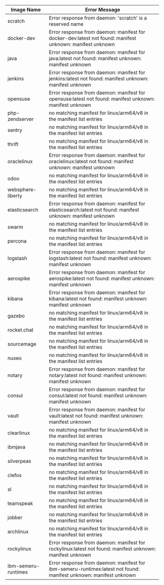 | Image Name          | Error Message                                                                                                     |
| ------------------- | ----------------------------------------------------------------------------------------------------------------- |
| scratch             | Error response from daemon: 'scratch' is a reserved name                                                          |
| docker-dev          | Error response from daemon: manifest for docker-dev:latest not found: manifest unknown: manifest unknown          |
| java                | Error response from daemon: manifest for java:latest not found: manifest unknown: manifest unknown                |
| jenkins             | Error response from daemon: manifest for jenkins:latest not found: manifest unknown: manifest unknown             |
| opensuse            | Error response from daemon: manifest for opensuse:latest not found: manifest unknown: manifest unknown            |
| php-zendserver      | no matching manifest for linux/arm64/v8 in the manifest list entries                                              |
| sentry              | no matching manifest for linux/arm64/v8 in the manifest list entries                                              |
| thrift              | no matching manifest for linux/arm64/v8 in the manifest list entries                                              |
| oraclelinux         | Error response from daemon: manifest for oraclelinux:latest not found: manifest unknown: manifest unknown         |
| odoo                | no matching manifest for linux/arm64/v8 in the manifest list entries                                              |
| websphere-liberty   | no matching manifest for linux/arm64/v8 in the manifest list entries                                              |
| elasticsearch       | Error response from daemon: manifest for elasticsearch:latest not found: manifest unknown: manifest unknown       |
| swarm               | no matching manifest for linux/arm64/v8 in the manifest list entries                                              |
| percona             | no matching manifest for linux/arm64/v8 in the manifest list entries                                              |
| logstash            | Error response from daemon: manifest for logstash:latest not found: manifest unknown: manifest unknown            |
| aerospike           | Error response from daemon: manifest for aerospike:latest not found: manifest unknown: manifest unknown           |
| kibana              | Error response from daemon: manifest for kibana:latest not found: manifest unknown: manifest unknown              |
| gazebo              | no matching manifest for linux/arm64/v8 in the manifest list entries                                              |
| rocket.chat         | no matching manifest for linux/arm64/v8 in the manifest list entries                                              |
| sourcemage          | no matching manifest for linux/arm64/v8 in the manifest list entries                                              |
| nuxeo               | no matching manifest for linux/arm64/v8 in the manifest list entries                                              |
| notary              | Error response from daemon: manifest for notary:latest not found: manifest unknown: manifest unknown              |
| consul              | Error response from daemon: manifest for consul:latest not found: manifest unknown: manifest unknown              |
| vault               | Error response from daemon: manifest for vault:latest not found: manifest unknown: manifest unknown               |
| clearlinux          | no matching manifest for linux/arm64/v8 in the manifest list entries                                              |
| ibmjava             | no matching manifest for linux/arm64/v8 in the manifest list entries                                              |
| silverpeas          | no matching manifest for linux/arm64/v8 in the manifest list entries                                              |
| clefos              | no matching manifest for linux/arm64/v8 in the manifest list entries                                              |
| sl                  | no matching manifest for linux/arm64/v8 in the manifest list entries                                              |
| teamspeak           | no matching manifest for linux/arm64/v8 in the manifest list entries                                              |
| jobber              | no matching manifest for linux/arm64/v8 in the manifest list entries                                              |
| archlinux           | no matching manifest for linux/arm64/v8 in the manifest list entries                                              |
| rockylinux          | Error response from daemon: manifest for rockylinux:latest not found: manifest unknown: manifest unknown          |
| ibm-semeru-runtimes | Error response from daemon: manifest for ibm-semeru-runtimes:latest not found: manifest unknown: manifest unknown |
